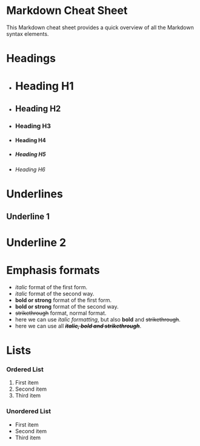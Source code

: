 # Markdown Cheat Sheet
This Markdown cheat sheet provides a quick overview of all the Markdown syntax elements.

# Headings

- # Heading H1
- ## Heading H2
- ### Heading H3
- #### Heading H4
- ##### Heading H5
- ###### Heading H6

# Underlines

Underline 1
---

Underline 2
===

# Emphasis formats

- *italic* format of the first form.
- _italic_ format of the second way.
- **bold or strong** format of the first form.
- __bold or strong__ format of the second way.
- ~~strikethrough~~ format, normal format.
- here we can use *italic formatting*, but also **bold** and ~~strikethrough~~.
- here we can use all ***~~italic, bold and strikethrough~~***.

# Lists

### Ordered List

1. First item
2. Second item
3. Third item

### Unordered List

- First item
- Second item
- Third item


